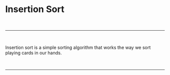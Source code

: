 # Insertion Sort
<br/> 

---
<br/>  

Insertion sort is a simple sorting algorithm that works the way we sort playing cards in our hands.

<br/>  

---

